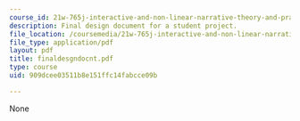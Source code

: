 ```yaml
---
course_id: 21w-765j-interactive-and-non-linear-narrative-theory-and-practice-spring-2004
description: Final design document for a student project.
file_location: /coursemedia/21w-765j-interactive-and-non-linear-narrative-theory-and-practice-spring-2004/909dcee03511b8e151ffc14fabcce09b_finaldesgndocnt.pdf
file_type: application/pdf
layout: pdf
title: finaldesgndocnt.pdf
type: course
uid: 909dcee03511b8e151ffc14fabcce09b

---
```

None